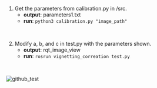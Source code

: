 1. Get the parameters from calibration.py in /src.
    - **output**: parameters1.txt
    - **run**: `python3 calibration.py "image_path"`

<br>

2. Modify a, b, and c in test.py with the parameters shown.
    - **output**: rqt_image_view
    - **run**: `rosrun vignetting_correation test.py`

<br>

![github_test](https://github.com/user-attachments/assets/09c7c86e-4980-4074-b1be-21d5bab0c9e7)
    
